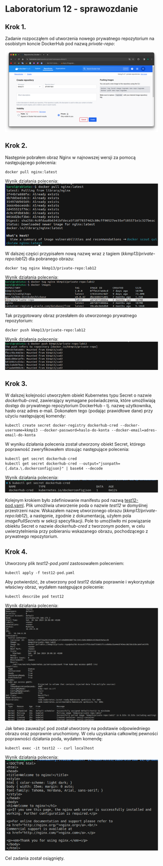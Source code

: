 # Laboratorium 12 - sprawozdanie

## Krok 1.
Zadanie rozpocząłem od utworzenia nowego prywatnego repozytorium na osobistym koncie DockerHub pod nazwą *private-repo*:  

![1](img/1.png)

## Krok 2.
Następnie pobrałem obraz Nginx w najnowszej wersji za pomocą następującego polecenia:  

```
docker pull nginx:latest
```

Wynik działania polecenia:  
![2](img/2.png)


W dalszej części przypisałem nową nazwę wraz z tagiem (*kkmp13/private-repo:lab12*) dla pobranego obrazu:

```
docker tag nginx kkmp13/private-repo:lab12
```


Wynik działania polecenia:  
![3](img/3.png)

Tak przygotowany obraz przesłałem do utworzonego prywatnego repozytorium:

```
docker push kkmp13/private-repo:lab12
```

Wynik działania polecenia:  
![4](img/4.png)

## Krok 3.
W dalszej kolejności utworzyłem obiekt Kubernetes typu Secret o nazwie *dockerhub-cred*, zawierający wymagane poświadczenia, które umożliwiają dostęp do prywatnego repozytorium DockerHub - tj. nazwę użytkownika, hasło oraz adres e-mail. Dokonałem tego (podając prawidłowe dane) przy użyciu następującej komendy:

```
kubectl create secret docker-registry dockerhub-cred --docker-username=kkmp13 --docker-password=haslo-do-konta --docker-email=adres-email-do-konta
```

W wyniku działania polecenia został utworzony obiekt Secret, którego poprawność zweryfikowałem stosując następujące polecenia:

```
kubectl get secret dockerhub-cred
kubectl get secret dockerhub-cred --output="jsonpath={.data.\.dockerconfigjson}" | base64 --decode
```

Wynik działania polecenia:  
![5](img/5.png)

Kolejnym krokiem było zdefiniowanie manifestu pod nazwą [test12-pod.yaml](link). Plik umożliwia utworzenie poda o nazwie *test12* w domyślnej przestrzeni nazw. Wskazałem nazwę utworzonego obrazu (*kkmp13/private-repo:lab12*), a następnie, zgodnie z dokumentacją, użyłem pola *imagePullSecrets* w sekcji specyfikacji. Pole to umożliwiło mi powiązanie  obiektu Secret o nazwie *dockerhub-cred* z tworzonym podem, w celu uwierzytelnienia przy pobieraniu wskazanego obrazu, pochodzącego z prywatnego repozytorium.


## Krok 4. 
Utworzony plik *test12-pod.yaml* zastosowałem poleceniem:

```
kubectl apply -f test12-pod.yaml
```

Aby potwierdzić, że utworzony pod *test12* działa poprawnie i wykorzystuje właściwy obraz, wydałem następujące polecenie:

```
kubectl describe pod test12
```

Wynik działania polecenia:
![6](img/6.png)

Jak łatwo zauważyć pod został utworzony na podstawie odpowiedniego obrazu oraz poprawnie uruchomiony. W celu uzyskania całkowitej pewności poprawności działania poda, wydałem komendę:

```
kubectl exec -it test12 -- curl localhost
```

Wynik działania polecenia:  
![7](img/7.png)

Cel zadania został osiągnięty.